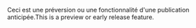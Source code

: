 <span data-ttu-id="c03df-101">Ceci est une préversion ou une fonctionnalité d'une publication anticipée.</span><span class="sxs-lookup"><span data-stu-id="c03df-101">This is a preview or early release feature.</span></span>